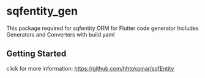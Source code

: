 # sqfentity_gen

This package required for sqfentity ORM for Flutter code generator
Includes Generators and Converters with build.yaml

## Getting Started

click for more information: https://github.com/hhtokpinar/sqfEntity